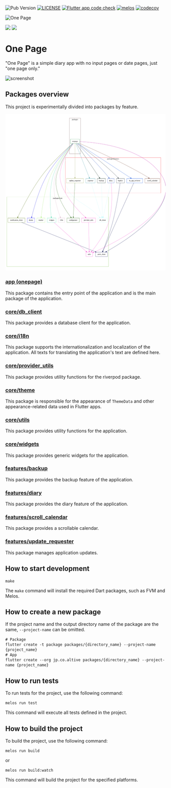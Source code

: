 ![Pub Version](https://img.shields.io/badge/dynamic/yaml?color=blue&label=release&query=version&url=https://raw.githubusercontent.com/naipaka/onepage/main/packages/app/pubspec.yaml)
[![LICENSE](https://img.shields.io/badge/license-MIT-blue.svg)](./LICENSE)
[![Flutter app code check](https://github.com/naipaka/onepage/actions/workflows/flutter-app-code-check.yml/badge.svg)](https://github.com/naipaka/onepage/actions/workflows/flutter-app-code-check.yml)
[![melos](https://img.shields.io/badge/maintained%20with-melos-f700ff.svg?style=flat-square)](https://github.com/invertase/melos)
[![codecov](https://codecov.io/gh/naipaka/onepage/graph/badge.svg?token=VSKGRHHHYW)](https://codecov.io/gh/naipaka/onepage)

<img src="./docs/icon.png" alt="One Page" width="200px" height="200px">

[<img src="./docs/appstore-badge.png" height="50">](https://apps.apple.com/us/app/one-page-simple-diary/id6738889085)
[<img src="./docs/google-play-badge.png" height="50">](https://play.google.com/store/apps/details?id=com.naipaka.onepage)

# One Page

"One Page" is a simple diary app with no input pages or date pages, just "one page only."

![screenshot](./docs/store-en.png)

## Packages overview

This project is experimentally divided into packages by feature.

![dependency_graph](./docs/dependency_graph.svg)

### [app (onepage)](packages/app)

This package contains the entry point of the application and is the main package of the application.

### [core/db_client](packages/core/db_client)

This package provides a database client for the application.

### [core/i18n](packages/core/i18n)

This package supports the internationalization and localization of the application. All texts for translating the application's text are defined here.

### [core/provider_utils](packages/core/provider_utils)

This package provides utility functions for the riverpod package.

### [core/theme](packages/core/theme)

This package is responsible for the appearance of `ThemeData` and other appearance-related data used in Flutter apps.

### [core/utils](packages/core/utils)

This package provides utility functions for the application.

### [core/widgets](packages/core/widgets)

This package provides generic widgets for the application.

### [features/backup](packages/features/backup)

This package provides the backup feature of the application.

### [features/diary](packages/features/diary)

This package provides the diary feature of the application.

### [features/scroll_calendar](packages/features/scroll_calendar)

This package provides a scrollable calendar.

### [features/update_requester](packages/features/update_requester)

This package manages application updates.

## How to start development

```shell
make
```

The `make` command will install the required Dart packages, such as FVM and Melos.

## How to create a new package

If the project name and the output directory name of the package are the same,
`--project-name` can be omitted.

```shell
# Package
flutter create -t package packages/{directory_name} --project-name {project_name}
# App
flutter create --org jp.co.altive packages/{directory_name} --project-name {project_name}
```

## How to run tests

To run tests for the project, use the following command:

```shell
melos run test
```

This command will execute all tests defined in the project.

## How to build the project

To build the project, use the following command:

```shell
melos run build
```

or 

```shell
melos run build:watch
```

This command will build the project for the specified platforms.

